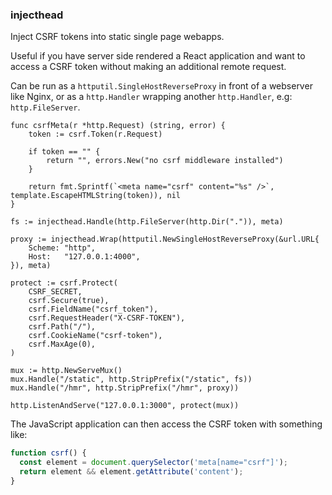 ### injecthead

Inject CSRF tokens into static single page webapps.

Useful if you have server side rendered a React application and want to access a CSRF token without making an additional remote request.

Can be run as a `httputil.SingleHostReverseProxy` in front of a webserver like Nginx, or as a `http.Handler` wrapping another `http.Handler`, e.g: `http.FileServer`.

```golang
func csrfMeta(r *http.Request) (string, error) {
    token := csrf.Token(r.Request)
    
    if token == "" {
        return "", errors.New("no csrf middleware installed")
    }
    
    return fmt.Sprintf(`<meta name="csrf" content="%s" />`, template.EscapeHTMLString(token)), nil
}

fs := injecthead.Handle(http.FileServer(http.Dir(".")), meta)

proxy := injecthead.Wrap(httputil.NewSingleHostReverseProxy(&url.URL{
    Scheme: "http",
    Host:   "127.0.0.1:4000",
}), meta)

protect := csrf.Protect(
    CSRF_SECRET,
    csrf.Secure(true),
    csrf.FieldName("csrf_token"),
    csrf.RequestHeader("X-CSRF-TOKEN"),
    csrf.Path("/"),
    csrf.CookieName("csrf-token"),
    csrf.MaxAge(0),
)

mux := http.NewServeMux()
mux.Handle("/static", http.StripPrefix("/static", fs))
mux.Handle("/hmr", http.StripPrefix("/hmr", proxy))

http.ListenAndServe("127.0.0.1:3000", protect(mux))
```

The JavaScript application can then access the CSRF token with something like:

```javascript
function csrf() {
  const element = document.querySelector('meta[name="csrf"]');
  return element && element.getAttribute('content');
}
```
